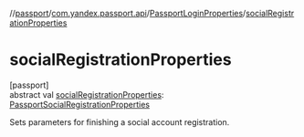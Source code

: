 //[passport](../../../index.md)/[com.yandex.passport.api](../index.md)/[PassportLoginProperties](index.md)/[socialRegistrationProperties](social-registration-properties.md)

# socialRegistrationProperties

[passport]\
abstract val [socialRegistrationProperties](social-registration-properties.md): [PassportSocialRegistrationProperties](../-passport-social-registration-properties/index.md)

Sets parameters for finishing a social account registration.
